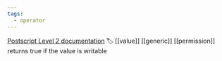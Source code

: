 ```yaml
---
tags:
  - operator
---
```

[Postscript Level 2 documentation](https://hepunx.rl.ac.uk/~adye/psdocs/ref/PSL2w.html#wcheck)
🏷️ [[value]] [[generic]] [[permission]]
returns true if the value is writable